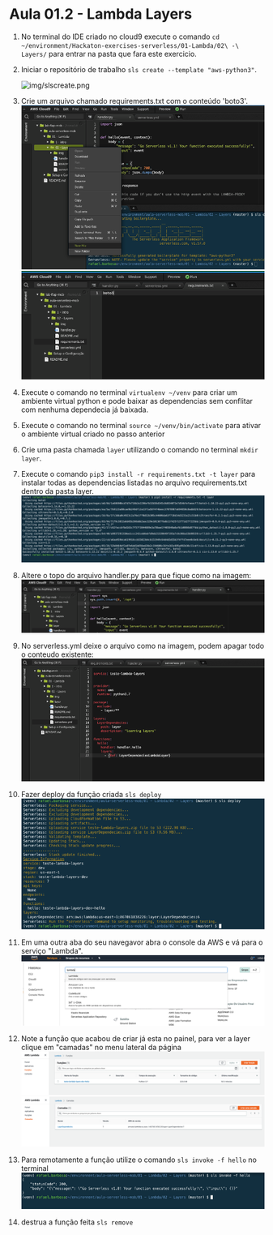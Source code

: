 # Aula 01.2 - Lambda Layers


1. No terminal do IDE criado no cloud9 execute o comando `cd ~/environment/Hackaton-exercises-serverless/01-Lambda/02\ -\ Layers/` para entrar na pasta que fara este exercicio.
   
2. Iniciar o repositório de trabalho `sls create --template "aws-python3"`.
  
    ![img/slscreate.png](img/slscreate.png)
3. Crie um arquivo chamado requirements.txt com o conteúdo 'boto3'.
       ![img/createreqs.png](img/createreqs.png)
      ![img/boto3.png](img/boto3.png)
4. Execute o comando no terminal `virtualenv ~/venv` para criar um ambiente virtual python e pode baixar as dependencias sem conflitar com nenhuma dependecia já baixada.
5. Execute o comando no terminal `source ~/venv/bin/activate` para ativar o ambiente virtual criado no passo anterior
6. Crie uma pasta chamada `layer` utilizando o comando no terminal `mkdir layer`.
7. Execute o comando `pip3 install -r requirements.txt -t layer` para instalar todas as dependencias listadas no arquivo requirements.txt dentro da pasta layer.
    ![img/pipinstall.png](img/pipinstall.png)
8. Altere o topo do arquivo handler.py para que fique como na imagem:
   ![img/topoarquivopython.png](img/topoarquivopython.png)
7. No serverless.yml deixe o arquivo como na imagem, podem apagar todo o conteudo existente: 
   ![img/yamllayers.png](img/yamllayers.png)
8. Fazer deploy da função criada `sls deploy`
   ![img/slsdeploy.png](img/slsdeploy.png) 
9. Em uma outra aba do seu navegavor abra o console da AWS e vá para o serviço "Lambda".
    ![img/consoleLambda.png](img/consoleLambda.png)
11. Note a função que acabou de criar já esta no painel, para ver a layer clique em "camadas" no menu lateral da página
    ![img/funcoescriadas.png](img/funcoescriadas.png)
    ![img/camadascriadas.png](img/camadascriadas.png)
12. Para remotamente a função utilize o comando `sls invoke -f hello` no terminal
  ![img/slsinvoke.png](img/slsinvoke.png)
10. destrua a função feita `sls remove`